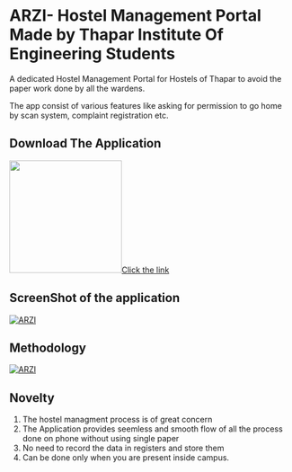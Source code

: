 # ARZI- Hostel Management Portal Made by Thapar Institute Of Engineering Students

A dedicated Hostel Management Portal for Hostels of Thapar to avoid the paper work done by all the wardens.

The app consist of various features like asking for permission to go home by scan system, complaint registration etc.

## Download The Application
<a href="https://drive.google.com/file/d/1bCj0DfREyoIaMbxPvo1JHSEWq9raZ6yx/view?usp=sharing"><img src="https://playerzon.com/asset/download.png" width="200"></img>Click the link</a>

## ScreenShot of the application
<a href="https://ibb.co/545zf1V"><img src="https://i.ibb.co/vqJrKc8/ARZI.png" alt="ARZI" border="0"></a>
## Methodology
<a href="https://ibb.co/545zf1V"><img src="https://i.ibb.co/vqJrKc8/ARZI.png" alt="ARZI" border="0"></a>
## Novelty
1. The hostel managment process is of great concern
2. The Application provides seemless and smooth flow of all the process done on phone without using single paper
3. No need to record the data in registers and store them
4. Can be done only when you are present inside campus.

